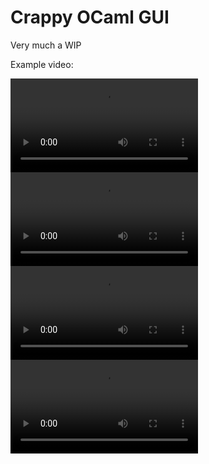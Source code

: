 Crappy OCaml GUI
================

Very much a WIP

Example video:

![Simple File Browser](videos/filebrowser-1.mp4)
![Demo 1](videos/demo-1.mp4)
![JS Demo 1](videos/js-demo-1.mp4)
![JS Demo 2](videos/js-demo-2.mp4)
